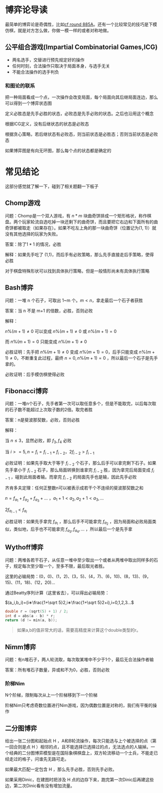 # 博弈论导读
最简单的博弈论是奇偶性，比如[cf round 885A](https://codeforces.com/contest/1848/problem/A)。还有一个比较常见的技巧是下模仿棋，就是对方怎么做，你做一模一样的或者对称地做。
## 公平组合游戏(Impartial Combinatorial Games,ICG)
* 两名选手，交替进行预先规定好的操作
* 任何时刻，合法操作只取决于局面本身，与选手无关
* 不能合法操作的选手判负
### 和图论的联系
把一种局面看成一个点，一次操作会改变局面，每个局面向其后继局面连边，那么可以得到一个博弈状态图

定义必胜态是先手必胜的状态，必败态是先手必败的状态。之后也沿用这个概念

根据ICG定义，没有后继状态的状态是必败态

根据贪心策略，若后继状态有必败态，则当前状态是必胜态；否则当前状态是必败态

如果博弈图是有向无环图，那么每个点的状态都是确定的
# 常见结论
这部分感觉就了解一下，碰到了相关题翻一下板子
## Chomp游戏
问题：Chomp是一个双人游戏，有 $n*m$ 块曲奇饼排成一个矩形格状，称作棋盘。两个玩家轮流自选吃掉一块还剩下的曲奇饼，而且要把它右边和下面所有的曲奇饼都被取走（如果存在）。如果不吃左上角的那一块曲奇饼（位置记为(1, 1)）就没有其他选择的玩家为失败。

答案：除了$1*1$ 的情况，必胜

解释：如果先手吃了 (1,1)，而后手有必败策略，那么先手直接走后手策略，使得必胜

对于棋盘特殊形状可以找到具体执行策略，但是一般情形尚未有具体执行策略
## Bash博弈
问题：一堆 n 个石子，可取出 1~m 个。$m<n$，拿走最后一个石子者获胜

答案：当 n 不是 m+1 的倍数，必胜，否则必败

解释：

$n\%(m+1)\ne 0$ 可以变成 $n\%(m+1)\ne 0$ 或 $n\%(m+1)= 0$

而 $n\%(m+1)= 0$ 只能变成 $n\%(m+1)\ne 0$

必胜证明：先手把 $n\%(m+1)\ne 0$ 变成 $n\%(m+1)= 0$，后手只能变成 $n\%(m+1)\ne 0$，不断重复此过程，最终 $n=0,n\%(m+1)=0$ ，所以最后一个石子是先手拿的。

必败证明：后手模仿棋使得必败
## Fibonacci博弈
问题：一堆n个石子，先手者第一次可以取任意多个，但是不能取完，以后每次取的石子数不能超过上次取子数的2倍。取完者胜

答案：n是斐波那契数，必败，否则必胜

解释：

当 $n\le 3$，显然必败，即 $f_3,f_4$ 必败

当 $i>=5,n=f_i=f_{i-1}+f_{i-2}$，$2f_{i-2}>f_{i-1}$

必败证明：如果先手取大于等于 $f_{i-2}$ 个石子，那么后手可以拿完剩下石子。如果先手拿小于 $f_{i-2}$ 石子，那么局面转换到谁拿完 $f_{i-2}$ 胜，因为拿完后局面变成 $f_{i-1}$ ，碰到此局面者输。而拿完 $f_{i-2}$ 的局面先手也是输，因此先手必败

齐肯多夫定理：任何正整数n可以被表示成若干个不连续的斐波那契数之和

$n=f_{a_1}+f_{a_2}+f_{a_3}+...$ ，$a_1+1<a_2,a_2+1<a_3,...$

$2f_{a_{i-1}}<f_{a_i}$

必胜证明：如果先手拿完 $f_{a_1}$ ，那么后手不可能拿完 $f_{a_2}$ ，因为局面和必败局面类似，类似地，后手也不可能拿完 $f_{a_3},f_{a_4},...$ ，所以最后一个是先手拿
## Wythoff博弈
问题：两堆各若干石子，从任意一堆中至少取出一个或者从两堆中取出同样多的石子，规定每次至少取一个，至多不限，最后取光者胜。

这里的必输局势：(0，0)、(1，2)、(3，5)、(4，7)、(6，10)、(8，13)、(9，15)、(11，18)、(12，20)...

通过Beatty序列计算（这里省去），可以得出必输局势：

$(a_i,b_i)=(i∗\frac{1+\sqrt 5}2,i∗\frac{1+\sqrt 5}2+i),i=0,1,2,3...$

```cpp
double r = (sqrt(5) + 1) / 2;
int d = abs(a - b) * r;
return (d != min(a, b));
```
>如果a,b的值非常大的话，需要高精度来计算这个double类型的r。
## Nimm博弈
问题：有n堆石子，两人轮流取，每次取某堆中不少于1个，最后无合法操作者输

答案：所有堆石子数量，异或和不为0，必胜，否则必败

### 阶梯Nim
N个阶梯，限制每次从上一个阶梯移到下一个阶梯

阶梯Nim只考虑奇数位置进行Nim游戏，因为偶数位置是对称的，我们有平衡的操作
## 二分图博弈
给出一张二分图和起始点 H ，A和B轮流操作，每次只能选与上个被选择的点（第一回合则是点 H ）相邻的点，且不能选择已选择过的点，无法选点的人输掉。一个经典的二分图博弈模型是在国际象棋棋盘上，双方轮流移动一个士兵，不能走已经走过的格子，问谁先无路可走。

如果最大匹配一定包含 H ，那么先手必胜，否则先手必败。

如果采用Dinic，在建图时把涉及 H 点的边存下来，跑完第一次Dinic后再建这些边，第二次Dinic看有没有增加流量。
